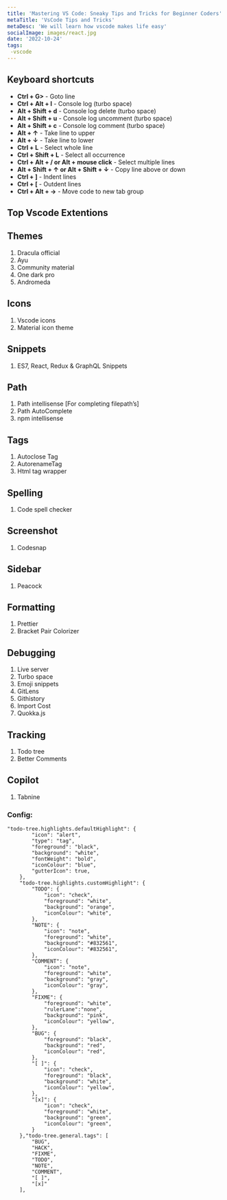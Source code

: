 ```yaml
---
title: 'Mastering VS Code: Sneaky Tips and Tricks for Beginner Coders'
metaTitle: 'VsCode Tips and Tricks'
metaDesc: 'We will learn how vscode makes life easy'
socialImage: images/react.jpg
date: '2022-10-24'
tags:
 -vscode
---
```


## Keyboard shortcuts
+ **Ctrl + G>** - Goto line
+ **Ctrl + Alt +  l** - Console log (turbo space)
+ **Alt + Shift + d** - Console log delete (turbo space)
+ **Alt + Shift + u** - Console log uncomment (turbo space)
+ **Alt + Shift + c** - Console log comment (turbo space)
+ **Alt + ↑** - Take line to upper
+ **Alt + ↓** - Take line to lower
+ **Ctrl + L** - Select whole line
+ **Ctrl + Shift + L** - Select all occurrence
+ **Ctrl + Alt + / or Alt + mouse click** - Select multiple lines
+ **Alt + Shift + ↑ or Alt + Shift + ↓** - Copy line above or down
+ **Ctrl + ]** - Indent lines
+ **Ctrl + [** - Outdent lines
+ **Ctrl + Alt + ->** - Move code to new tab group


## Top Vscode Extentions

## Themes
1. Dracula official
2. Ayu
3. Community material
4. One dark pro
5. Andromeda

## Icons
1. Vscode icons
2. Material icon theme

## Snippets
1. ES7, React, Redux & GraphQL Snippets

## Path
1. Path intellisense [For completing filepath’s]
2. Path AutoComplete
3. npm intellisense

## Tags
1. Autoclose Tag
2. AutorenameTag
3. Html tag wrapper

## Spelling
1. Code spell checker

## Screenshot
1. Codesnap

## Sidebar
1. Peacock

## Formatting
1. Prettier
2. Bracket Pair Colorizer

## Debugging
1. Live server
2. Turbo space
3. Emoji snippets
4. GitLens
5. Githistory
6. Import Cost
7. Quokka.js

## Tracking
1. Todo tree
2. Better Comments

## Copilot
1. Tabnine

### Config:
```
"todo-tree.highlights.defaultHighlight": {
        "icon": "alert",
        "type": "tag",
        "foreground": "black",
        "background": "white",
        "fontWeight": "bold",
        "iconColour": "blue",
        "gutterIcon": true,
    },
    "todo-tree.highlights.customHighlight": {
        "TODO": {
            "icon": "check",
            "foreground": "white",
            "background": "orange",
            "iconColour": "white",
        },
        "NOTE": {
            "icon": "note",
            "foreground": "white",
            "background": "#832561",
            "iconColour": "#832561",
        },
        "COMMENT": {
            "icon": "note",
            "foreground": "white",
            "background": "gray",
            "iconColour": "gray",
        },
        "FIXME": {
            "foreground": "white",
            "rulerLane":"none",
            "background": "pink",
            "iconColour": "yellow",
        },
        "BUG": {
            "foreground": "black",
            "background": "red",
            "iconColour": "red",
        },
        "[ ]": {
            "icon": "check",
            "foreground": "black",
            "background": "white",
            "iconColour": "yellow",
        },
        "[x]": {
            "icon": "check",
            "foreground": "white",
            "background": "green",
            "iconColour": "green",
        }
    },"todo-tree.general.tags": [
        "BUG",
        "HACK",
        "FIXME",
        "TODO",
        "NOTE",
        "COMMENT",
        "[ ]",
        "[x]"
    ],
```